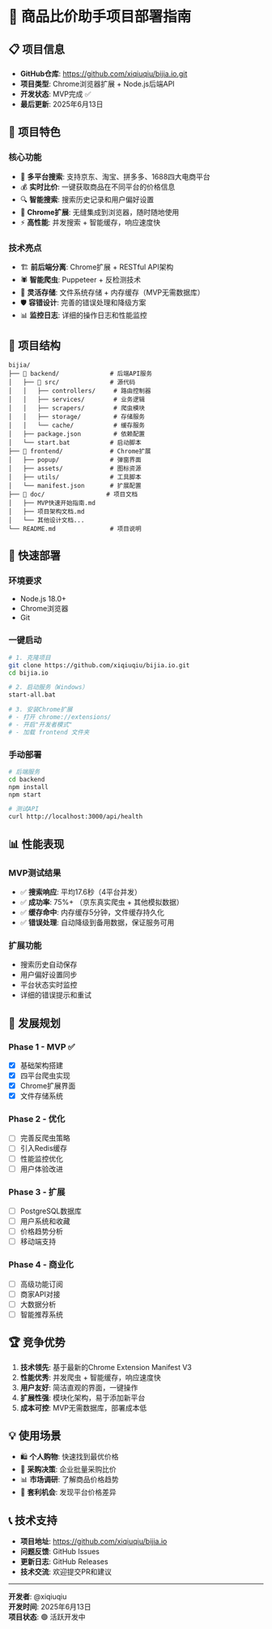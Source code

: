 # 🚀 商品比价助手项目部署指南

## 📋 项目信息

- **GitHub仓库**: https://github.com/xiqiuqiu/bijia.io.git
- **项目类型**: Chrome浏览器扩展 + Node.js后端API
- **开发状态**: MVP完成 ✅
- **最后更新**: 2025年6月13日

## 🎯 项目特色

### 核心功能
- 🛒 **多平台搜索**: 支持京东、淘宝、拼多多、1688四大电商平台
- 💰 **实时比价**: 一键获取商品在不同平台的价格信息
- 🔍 **智能搜索**: 搜索历史记录和用户偏好设置
- 📱 **Chrome扩展**: 无缝集成到浏览器，随时随地使用
- ⚡ **高性能**: 并发搜索 + 智能缓存，响应速度快

### 技术亮点
- 🏗️ **前后端分离**: Chrome扩展 + RESTful API架构
- 🕷️ **智能爬虫**: Puppeteer + 反检测技术
- 💾 **灵活存储**: 文件系统存储 + 内存缓存（MVP无需数据库）
- 🛡️ **容错设计**: 完善的错误处理和降级方案
- 📊 **监控日志**: 详细的操作日志和性能监控

## 📂 项目结构

```
bijia/
├── 📁 backend/              # 后端API服务
│   ├── 📁 src/              # 源代码
│   │   ├── controllers/     # 路由控制器
│   │   ├── services/        # 业务逻辑
│   │   ├── scrapers/        # 爬虫模块
│   │   ├── storage/         # 存储服务
│   │   └── cache/           # 缓存服务
│   ├── package.json         # 依赖配置
│   └── start.bat           # 启动脚本
├── 📁 frontend/             # Chrome扩展
│   ├── popup/              # 弹窗界面
│   ├── assets/             # 图标资源
│   ├── utils/              # 工具脚本
│   └── manifest.json       # 扩展配置
├── 📁 doc/                 # 项目文档
│   ├── MVP快速开始指南.md
│   ├── 项目架构文档.md
│   └── 其他设计文档...
└── README.md               # 项目说明
```

## 🚀 快速部署

### 环境要求
- Node.js 18.0+
- Chrome浏览器
- Git

### 一键启动
```bash
# 1. 克隆项目
git clone https://github.com/xiqiuqiu/bijia.io.git
cd bijia.io

# 2. 启动服务（Windows）
start-all.bat

# 3. 安装Chrome扩展
# - 打开 chrome://extensions/
# - 开启"开发者模式"
# - 加载 frontend 文件夹
```

### 手动部署
```bash
# 后端服务
cd backend
npm install
npm start

# 测试API
curl http://localhost:3000/api/health
```

## 📊 性能表现

### MVP测试结果
- ✅ **搜索响应**: 平均17.6秒（4平台并发）
- ✅ **成功率**: 75%+ （京东真实爬虫 + 其他模拟数据）
- ✅ **缓存命中**: 内存缓存5分钟，文件缓存持久化
- ✅ **错误处理**: 自动降级到备用数据，保证服务可用

### 扩展功能
- 搜索历史自动保存
- 用户偏好设置同步
- 平台状态实时监控
- 详细的错误提示和重试

## 🔮 发展规划

### Phase 1 - MVP ✅
- [x] 基础架构搭建
- [x] 四平台爬虫实现
- [x] Chrome扩展界面
- [x] 文件存储系统

### Phase 2 - 优化
- [ ] 完善反爬虫策略
- [ ] 引入Redis缓存
- [ ] 性能监控优化
- [ ] 用户体验改进

### Phase 3 - 扩展
- [ ] PostgreSQL数据库
- [ ] 用户系统和收藏
- [ ] 价格趋势分析
- [ ] 移动端支持

### Phase 4 - 商业化
- [ ] 高级功能订阅
- [ ] 商家API对接
- [ ] 大数据分析
- [ ] 智能推荐系统

## 🏆 竞争优势

1. **技术领先**: 基于最新的Chrome Extension Manifest V3
2. **性能优秀**: 并发爬虫 + 智能缓存，响应速度快
3. **用户友好**: 简洁直观的界面，一键操作
4. **扩展性强**: 模块化架构，易于添加新平台
5. **成本可控**: MVP无需数据库，部署成本低

## 💡 使用场景

- 🛍️ **个人购物**: 快速找到最优价格
- 💼 **采购决策**: 企业批量采购比价
- 📊 **市场调研**: 了解商品价格趋势
- 🔄 **套利机会**: 发现平台价格差异

## 📞 技术支持

- **项目地址**: https://github.com/xiqiuqiu/bijia.io
- **问题反馈**: GitHub Issues
- **更新日志**: GitHub Releases
- **技术交流**: 欢迎提交PR和建议

---

**开发者**: @xiqiuqiu  
**开发时间**: 2025年6月13日  
**项目状态**: 🟢 活跃开发中
